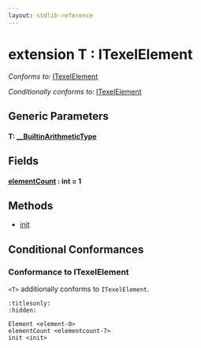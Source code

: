 ```yaml
---
layout: stdlib-reference
---
```


# extension T : ITexelElement

*Conforms to:* [ITexelElement](../../../interfaces/itexelelement-016/index.html)

*Conditionally conforms to:* [ITexelElement](../../../interfaces/itexelelement-016/index.html)

## Generic Parameters

####  <a id="typeparam-T"></a>T: [\_\_BuiltinArithmeticType](../../../interfaces/0_builtinarithmetictype-029j/index.html)

## Fields

####  <a id="decl-elementCount"></a>[elementCount](../elementcount-7.html) : int = 1

## Methods

* [init](../init.html)

## Conditional Conformances

### Conformance to ITexelElement
`<T>` additionally conforms to `ITexelElement`.

```{toctree}
:titlesonly:
:hidden:

Element <element-0>
elementCount <elementcount-7>
init <init>
```
